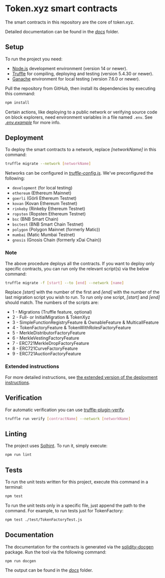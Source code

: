 # Token.xyz smart contracts

The smart contracts in this repository are the core of token.xyz.

Detailed documentation can be found in the _[docs](docs)_ folder.

## Setup

To run the project you need:

- [Node.js](https://nodejs.org/en/download) development environment (version 14 or newer).
- [Truffle](https://www.trufflesuite.com/truffle) for compiling, deploying and testing (version 5.4.30 or newer).
- [Ganache](https://github.com/trufflesuite/ganache/releases) environment for local testing (version 7.6.0 or newer).

Pull the repository from GitHub, then install its dependencies by executing this command:

```bash
npm install
```

Certain actions, like deploying to a public network or verifying source code on block explorers, need environment variables in a file named `.env`. See _[.env.example](.env.example)_ for more info.

## Deployment

To deploy the smart contracts to a network, replace _[networkName]_ in this command:

```bash
truffle migrate --network [networkName]
```

Networks can be configured in _[truffle-config.js](truffle-config.js)_. We've preconfigured the following:

- `development` (for local testing)
- `ethereum` (Ethereum Mainnet)
- `goerli` (Görli Ethereum Testnet)
- `kovan` (Kovan Ethereum Testnet)
- `rinkeby` (Rinkeby Ethereum Testnet)
- `ropsten` (Ropsten Ethereum Testnet)
- `bsc` (BNB Smart Chain)
- `bsctest` (BNB Smart Chain Testnet)
- `polygon` (Polygon Mainnet (formerly Matic))
- `mumbai` (Matic Mumbai Testnet)
- `gnosis` (Gnosis Chain (formerly xDai Chain))

### Note

The above procedure deploys all the contracts. If you want to deploy only specific contracts, you can run only the relevant script(s) via the below command:

```bash
truffle migrate -f [start] --to [end] --network [name]
```

Replace _[start]_ with the number of the first and _[end]_ with the number of the last migration script you wish to run. To run only one script, _[start]_ and _[end]_ should match. The numbers of the scripts are:

- 1 - Migrations (Truffle feature, optional)
- 2 - Full- or InitialMigration & TokenXyz
- 3 - SimpleFunctionRegistryFeature & OwnableFeature & MulticallFeature
- 4 - TokenFactoryFeature & TokenWithRolesFactoryFeature
- 5 - MerkleDistributorFactoryFeature
- 6 - MerkleVestingFactoryFeature
- 7 - ERC721MerkleDropFactoryFeature
- 8 - ERC721CurveFactoryFeature
- 9 - ERC721AuctionFactoryFeature

### Extended instructions

For more detailed instructions, see [the extended version of the deployment instructions](./DEPLOYMENT.md).

## Verification

For automatic verification you can use [truffle-plugin-verify](https://github.com/rkalis/truffle-plugin-verify).

```bash
truffle run verify [contractName] --network [networkName]
```

## Linting

The project uses [Solhint](https://github.com/protofire/solhint). To run it, simply execute:

```bash
npm run lint
```

## Tests

To run the unit tests written for this project, execute this command in a terminal:

```bash
npm test
```

To run the unit tests only in a specific file, just append the path to the command. For example, to run tests just for TokenFactory:

```bash
npm test ./test/TokenFactoryTest.js
```

## Documentation

The documentation for the contracts is generated via the [solidity-docgen](https://github.com/OpenZeppelin/solidity-docgen/tree/0.5) package. Run the tool via the following command:

```bash
npm run docgen
```

The output can be found in the _[docs](docs)_ folder.
